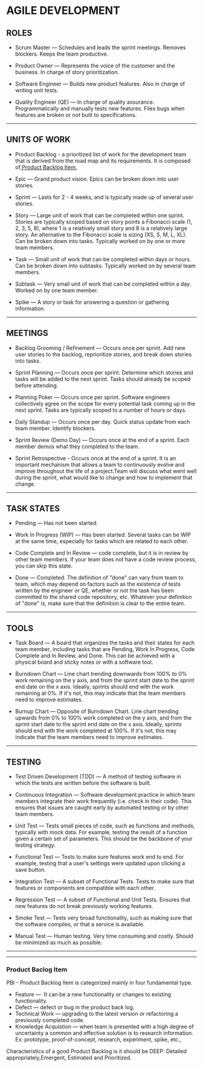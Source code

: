 # AGILE DEVELOPMENT

## ROLES

* Scrum Master — Schedules and leads the sprint meetings.
Removes blockers. Keeps the team productive.

* Product Owner — Represents the voice of the customer
and the business. In charge of story prioritization.

* Software Engineer — Builds new product features. Also
in charge of writing unit tests.

* Quality Engineer (QE) — In charge of quality assurance.
Programmatically and manually tests new features. Files
bugs when features are broken or not built to
specifications.

- - -

## UNITS OF WORK

* Product Backlog - a prioritized list of work for the development
team that is derived from the road map and its requirements.
It is composed of[ Product Backlog Item.](###Product-Baclog-Item)

* Epic — Grand product vision. Epics can be broken down
into user stories.

* Sprint — Lasts for 2 - 4 weeks, and is typically made up
of several user stories.

* Story — Large unit of work that can be completed within
one sprint. Stories are typically scoped based on story points a
Fibonacci scale (1, 2, 3, 5, 8), where 1 is a relatively small
story and 8 is a relatively large story. An alternative to the
Fibonacci scale is sizing (XS, S, M, L, XL). Can
be broken down into tasks. Typically worked on by one or
more team members.

* Task — Small unit of work that can be completed within
days or hours. Can be broken down into subtasks.
Typically worked on by several team members.

* Subtask — Very small unit of work that can be
completed within a day. Worked on by one team member.

* Spike — A story or task for answering a question or
gathering information.

- - -

## MEETINGS

* Backlog Grooming / Refinement — Occurs once per sprint. Add new
user stories to the backlog, reprioritize stories, and break
down stories into tasks.

* Sprint Planning — Occurs once per sprint. Determine
which stories and tasks will be added to the next sprint.
Tasks should already be scoped before attending.

* Planning Poker — Occurs once per sprint. Software
engineers collectively agree on the scope for every
potential task coming up in the next sprint. Tasks are
typically scoped to a number of hours or days.

* Daily Standup — Occurs once per day. Quick status
update from each team member. Identify blockers.

* Sprint Review (Demo Day) — Occurs once at the end of
a sprint. Each member demos what they completed to
the team.

* Sprint Retrospective - Occurs once at the end of a sprint.
It is an important mechanism that allows a team to continuously
evolve and improve throughout the life of a project.Team will discuss
what went well during the sprint, what would like to change and
how to implement that change.

- - -

## TASK STATES

* Pending — Has not been started.

* Work In Progress (WIP) — Has been started. Several
tasks can be WIP at the same time, especially for tasks
which are related to each other.

* Code Complete and In Review — code complete, but it
is in review by other team members. If your team does
not have a code review process, you can skip this state.

* Done — Completed. The definition of "done" can vary
from team to team, which may depend on factors such
as the existence of tests written by the engineer or QE,
whether or not the task has been committed to the
shared code repository, etc. Whatever your definition of
"done" is, make sure that the definition is clear to the
entire team.

- - -

## TOOLS

* Task Board — A board that organizes the tasks and their
states for each team member, including tasks that are
Pending, Work In Progress, Code Complete and In
Review, and Done. This can be achieved with a physical
board and sticky notes or with a software tool.

* Burndown Chart — Line chart trending downwards from
100% to 0% work remaining on the y axis, and from the
sprint start date to the sprint end date on the x axis.
Ideally, sprints should end with the work remaining at
0%. If it's not, this may indicate that the team members
need to improve estimates.

* Burnup Chart — Opposite of Burndown Chart. Line
chart trending upwards from 0% to 100% work
completed on the y axis, and from the sprint start date to
the sprint end date on the x axis. Ideally, sprints should
end with the work completed at 100%. If it's not, this
may indicate that the team members need to improve
estimates.

- - -

## TESTING

* Test Driven Development (TDD) — A method of testing
software in which the tests are written before the
software is built.

* Continuous Integration — Software development
practice in which team members integrate their work
frequently (i.e. check in their code). This ensures that
issues are caught early by automated testing or by other
team members.

* Unit Test — Tests small pieces of code, such as
functions and methods, typically with mock data. For
example, testing the result of a function given a certain
set of parameters. This should be the backbone of your
testing strategy.

* Functional Test — Tests to make sure features work end
to end. For example, testing that a user's settings were
updated upon clicking a save button.

* Integration Test — A subset of Functional Tests. Tests to
make sure that features or components are compatible
with each other.

* Regression Test — A subset of Functional and Unit
Tests. Ensures that new features do not break previously
working features.

* Smoke Test — Tests very broad functionality, such as
making sure that the software compiles, or that a service
is available.

* Manual Test — Human testing. Very time consuming and
costly. Should be minimized as much as possible.

- - -
- - -

### Product Baclog Item

PBI - Product Backlog Item is categorized mainly in four fundamental type.

* Feature —  It can be a new functionality or changes to existing functionality.
* Defect — defect or bug in the product back log.
* Technical Work — upgrading to the latest version or refactoring a previously completed code.
* Knowledge Acquistion  — when team is presented with a high degree of uncertainty a common and effective solution is to research information. Ex: prototype, proof-of-concept, research, experiment, spike, etc.,

Characteristics of a good Product Backlog is it should be DEEP:
Detailed appropriately,Emergent, Estimated and Prioritized.